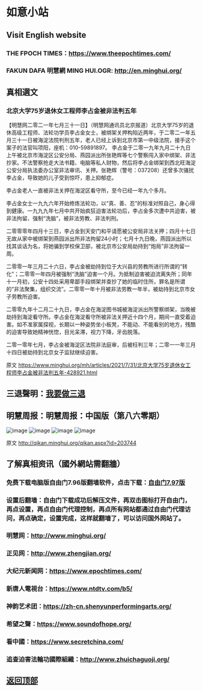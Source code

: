 # 如意小站

## Visit English website

### THE FPOCH TIMES：https://www.theepochtimes.com/

### FAKUN DAFA 明慧網 MING HUI.OGR: http://en.minghui.org/

## 真相選文

### 北京大学75岁退休女工程师李占金被非法判五年

【明慧网二零二一年七月三十一日】（明慧网通讯员北京报道）北京大学75岁的退休高级工程师、法轮功学员李占金女士，被绑架关押构陷近两年，于二零二一年五月三十一日被海淀法院判刑五年，老人已经上诉到北京市第一中级法院，接手这个案子的法官叫项阳，座机：010-59891897。
李占金于二零一九年九月二十九日上午被北京市海淀区公安分局、燕园派出所张艳辉等七个警察闯入家中绑架、非法抄家。不法警察抢走大法书籍、电脑等私人财物，然后将李占金绑架到西北旺海淀公安分局执法委办公室非法审讯、关押。张艳辉（警号：037208）还曾多次骚扰李占金，导致她的儿子受到惊吓，患上抑郁症。

李占金老人一直被非法关押在海淀区看守所，至今已经一年九个多月。

李占金女士一九九六年开始修炼法轮功，以“真、善、忍”的标准对照自己，身心得到健康。一九九九年七月中共开始疯狂迫害法轮功后，李占金多次遭中共迫害，被非法拘留、强制“洗脑”，被非法劳教、非法判刑。

二零零零年四月十三日，李占金到天安门和平请愿被公安局非法关押；四月十七日无故从家中被绑架到燕园派出所非法拘留24小时；七月十九日晚，燕园派出所以找其谈话为名，将她骗到学校保卫部，被北京市公安局劫持到“炮局”非法拘留一周。

二零零一年三月二十六日，李占金被劫持到位于大兴县的劳教所进行所谓的“转化”；二零零一年四月被强制“洗脑”迫害一个月。为抵制迫害被迫流离失所；同年十一月初，公安十四处采用卑鄙手段绑架并查抄了她的临时住所，罪名是所谓的“非法聚集，组织交流”。二零零一年十月被非法劳教一年半，被劫持到北京市女子劳教所迫害。

二零零九年十二月二十九日，李占金在海淀图书城被海淀派出所警察绑架，当晚被劫持到海淀看守所。李占金在海淀看守所被非法关押近十四个月，期间一直受着迫害。如不准家属探视，长期以一种姿势坐小板凳，不能动、不能看别的地方，残酷的迫害导致她精神恍惚，目光呆滞，视力下降，牙齿脱落。

二零一零年七月，李占金被海淀区法院非法庭审，后被枉判三年；二零一一年三月十四日被劫持到北京女子监狱继续迫害。

原文 https://www.minghui.org/mh/articles/2021/7/31/北京大学75岁退休女工程师李占金被非法判五年-428921.html

## 三退聲明：[我要做三退](http://tuidang.ddns.net/)

## 明慧周报：明慧周报：中国版（第八六零期）

![image](https://user-images.githubusercontent.com/79625284/127630134-1e2a2506-aa7e-4c3c-b373-5c5bd7ec5ed3.png)
![image](https://user-images.githubusercontent.com/79625284/127630198-e1928214-b86c-4434-b6f3-796dcf9a3cc2.png)
![image](https://user-images.githubusercontent.com/79625284/127630239-a1cd6688-a3d3-4460-8f3b-f58b6d4c8916.png)
![image](https://user-images.githubusercontent.com/79625284/127630290-7440ce7f-4725-430d-baa2-1d22c154bd84.png)

原文 http://qikan.minghui.org/qikan.aspx?id=203744

## 了解真相资讯（國外網站需翻牆）

### 免费下载电脑版自由门7.96版翻墙软件，点击下载：[自由门7.97版](https://github.com/pinhe91/tuiguang/files/6839679/fg797r.zip)

### 设置后翻墙：自由门下载成功后解压文件，再双击图标打开自由门，再点设置，再点自由门代理控制，再点所有网站都通过自由门代理访问，再点确定，设置完成，这样就翻墙了，可以访问国外网站了。

### 明慧网：http://www.minghui.org/

### 正见网：http://www.zhengjian.org/

### 大纪元新闻网：https://www.epochtimes.com/

### 新唐人電視台：https://www.ntdtv.com/b5/

### 神韵艺术团：https://zh-cn.shenyunperformingarts.org/

### 希望之聲：https://www.soundofhope.org/

### 看中國：https://www.secretchina.com/

### 追查迫害法輪功國際組織：http://www.zhuichaguoji.org/

## [返回顶部](https://git.io/Js3EY)
